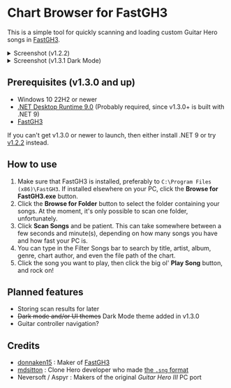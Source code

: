 # Chart Browser for FastGH3
This is a simple tool for quickly scanning and loading custom Guitar Hero songs in [FastGH3](https://github.com/donnaken15/FastGH3).
<details>
<summary>Screenshot (v1.2.2)</summary>
  
  ![image](https://github.com/user-attachments/assets/1c315181-e215-474d-89bd-30ce71d0a976)

</details>
<details>
  <summary>Screenshot (v1.3.1 Dark Mode)</summary>

  ![image](https://github.com/user-attachments/assets/839a0a60-235e-4410-a4ed-da8adaad198b)

</details>

## Prerequisites (v1.3.0 and up)
- Windows 10 22H2 or newer
- [.NET Desktop Runtime 9.0](https://dotnet.microsoft.com/en-us/download/dotnet/9.0) (Probably required, since v1.3.0+ is built with .NET 9)
- [FastGH3](https://github.com/donnaken15/FastGH3)

If you can't get v1.3.0 or newer to launch, then either install .NET 9 or try [v1.2.2](https://github.com/YoShibyl/FGH3ChartBrowser/releases/tag/v1.2.2) instead.

## How to use

1) Make sure that FastGH3 is installed, preferably to `C:\Program Files (x86)\FastGH3`.  If installed elsewhere on your PC, click the **Browse for FastGH3.exe** button.
2) Click the **Browse for Folder** button to select the folder containing your songs.  At the moment, it's only possible to scan one folder, unfortunately.
3) Click **Scan Songs** and be patient.  This can take somewhere between a few seconds and minute(s), depending on how many songs you have and how fast your PC is.
4) You can type in the Filter Songs bar to search by title, artist, album, genre, chart author, and even the file path of the chart.
5) Click the song you want to play, then click the big ol' **Play Song** button, and rock on!

## Planned features
- Storing scan results for later
- ~~Dark mode and/or UI themes~~ Dark Mode theme added in v1.3.0
- Guitar controller navigation?

## Credits
- [donnaken15](https://github.com/donnaken15) : Maker of [FastGH3](https://github.com/donnaken15/FastGH3)
- [mdsitton](https://github.com/mdsitton) : Clone Hero developer who made [the `.sng` format](https://github.com/mdsitton/SngFileFormat)
- Neversoft / Aspyr : Makers of the original *Guitar Hero III* PC port
